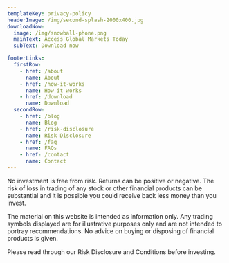 ```yaml
---
templateKey: privacy-policy
headerImage: /img/second-splash-2000x400.jpg
downloadNow:
  image: /img/snowball-phone.png
  mainText: Access Global Markets Today
  subText: Download now

footerLinks:
  firstRow:
    - href: /about
      name: About
    - href: /how-it-works
      name: How it works
    - href: /download
      name: Download
  secondRow:
    - href: /blog
      name: Blog
    - href: /risk-disclosure
      name: Risk Disclosure
    - href: /faq
      name: FAQs
    - href: /contact
      name: Contact
---
```

No investment is free from risk. Returns can be positive or negative. The risk of loss in trading of any stock or other financial products can be substantial and it is possible you could receive back less money than you invest.

The material on this website is intended as information only. Any trading symbols displayed are for illustrative purposes only and are not intended to portray recommendations. No advice on buying or disposing of financial products is given.

Please read through our Risk Disclosure and Conditions before investing.

